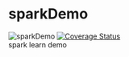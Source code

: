 # sparkDemo 
![sparkDemo](https://travis-ci.org/wuxinbo/sparkDemo.svg?branch=master)   [![Coverage Status](https://coveralls.io/repos/github/wuxinbo/sparkDemo/badge.svg)](https://coveralls.io/github/wuxinbo/sparkDemo)   
spark learn demo
